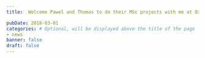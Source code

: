 ```yaml
---
title:  Welcome Pawel and Thomas to do their MSc projects with me at Oxford University, working on Safety Assurance for Deep Neural Networks.

pubDate: 2018-03-01
categories: # Optional, will be displayed above the title of the page
- news
banner: false
draft: false
---
```

